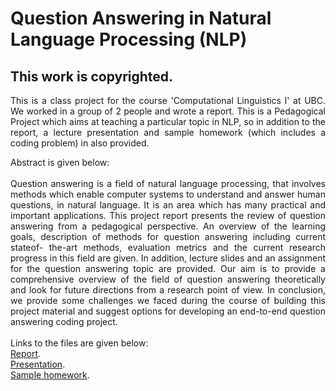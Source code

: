 # Question Answering in Natural Language Processing (NLP)
## This work is copyrighted.

<div style="text-align: justify">

This is a class project for the course 'Computational Linguistics I' at UBC. We worked in a group of 2 people and wrote a report. This is a Pedagogical Project which aims at teaching a particular topic in NLP, so in addition to the report, a lecture presentation and sample homework (which includes a coding problem) in also provided.
 <br/>
 
Abstract is given below: 
 <br/>
 <br/>
Question answering is a field of natural language processing, that involves methods which
enable computer systems to understand and answer human questions, in natural language.
It is an area which has many practical and important applications. This project report
presents the review of question answering from a pedagogical perspective. An overview of
the learning goals, description of methods for question answering including current stateof-
the-art methods, evaluation metrics and the current research progress in this field are
given. In addition, lecture slides and an assignment for the question answering topic are
provided. Our aim is to provide a comprehensive overview of the field of question answering
theoretically and look for future directions from a research point of view. In conclusion,
we provide some challenges we faced during the course of building this project material
and suggest options for developing an end-to-end question answering coding project.
 <br/>
 <br/>
Links to the files are given below: 
<br/>
<a href="Report.pdf" target="blank">Report</a>.
<br/>
<a href="Presentation.pdf" target="blank">Presentation</a>.
<br/>
<a href="SampleHW.pdf" target="blank">Sample homework</a>.
<br/>
  
 </div>
 
